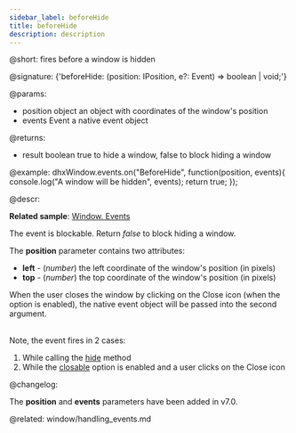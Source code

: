 ```yaml
---
sidebar_label: beforeHide
title: beforeHide
description: description
---          
```


@short: fires before a window is hidden

@signature: {'beforeHide: (position: IPosition, e?: Event) => boolean | void;'}

@params:
- position  object      an object with coordinates of the window's position
- events    Event       a native event object

@returns:
- result		boolean			true to hide a window, false to block hiding a window

@example:
dhxWindow.events.on("BeforeHide", function(position, events){
    console.log("A window will be hidden", events);
    return true;
});


@descr:

**Related sample**: [Window. Events](https://snippet.dhtmlx.com/jfu4upwd)

The event is blockable. Return *false* to block hiding a window.

The **position** parameter contains two attributes:

- **left** - (*number*)	the left coordinate of the window's position (in pixels)
- **top** - (*number*)	the top coordinate of the window's position (in pixels)

When the user closes the window by clicking on the Close icon (when the [](window/api/window_closable_config.md) option is enabled), the native event object will be passed into the second argument.

<br/>
Note, the event fires in 2 cases:

1. While calling the [hide](window/api/window_hide_method.md) method
2. While the [closable](window/api/window_closable_config.md) option is enabled and a user clicks on the Close icon

@changelog:

The **position** and **events** parameters have been added in v7.0.

@related: window/handling_events.md